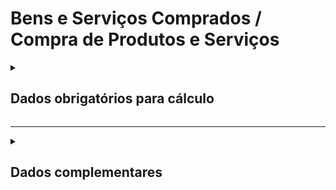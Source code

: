 # Bens e Serviços Comprados / Compra de Produtos e Serviços

<details>
  <summary><strong><h2>Dados obrigatórios para cálculo</strong></summary>

|Campo no Supabase	|Valores GHG|
|---|---|
`categoria_de_emissoes`|_BENS E SERVIÇOS COMPRADOS_|
|[id_compra_produto](https://github.com/ZNIT-Tech/documentation/blob/main/Gases.md)*|Id do produto/serviço|
|`quant`|Quantidade comprada|
|`un`|Unidade da compra|
|`fator_de_emisso_bruto**`|Fator bruto de emissão|
|`fator_correcao_do_fator_emissao**`|Fator de correção do fator de emissão|
|`fator_conv_un_medida**`|Fator de conversão da unidade de medida|

<sub><em>Obs.: * Se CNPJ for 07882930000165, procurar em [Tabela de Produtos - Mitre](https://github.com/ZNIT-Tech/documentation/blob/main/Tabela%20de%20Produtos%20-%20Mitre.md) </em></sub>

<sub><em>Obs.: ** Valores não obrigatórios</em></sub>


|Campo no Supabase	|Valores GHG|
|---|---|
`categoria_de_emissoes`|_COMPRA DE PRODUTOS E SERVIÇOS_|
|[id_compra_produto](https://github.com/ZNIT-Tech/documentation/blob/main/Gases.md)|Id do produto/serviço|
|`quant`|Quantidade comprada|
|`un`|Unidade da compra|
|`fator_de_emisso_bruto*`|Fator bruto de emissão|
|`fator_correcao_do_fator_emissao*`|Fator de correção do fator de emissão|
|`fator_conv_un_medida*`|Fator de conversão da unidade de medida|

<sub><em>Obs.: * Valores não obrigatórios</em></sub>

</details>

---

<details>
  <summary><h2><strong>Dados complementares</strong></summary>

|Campo no Supabase|Valor|
|---|---|
|`cnpj_fornecedor`|CNPJ Fornecedor|
|`nome_fornecedor`|Nome Fornecedor|
`numero_do_documento`|Chave da NFe|
`natureza_da_operao`|Natureza da operação|
`cdigo_do_produto`|Codigo produto|
`ncm`|NCM|
`un`|Unidade de medida|
`quant`|Quantidade|
`peso_nf`|Peso|
`endereco_do_experdidor`|Endereço do remetente|
`endereco_do_destinatrio`|Endereço do destinatário|


</details>
